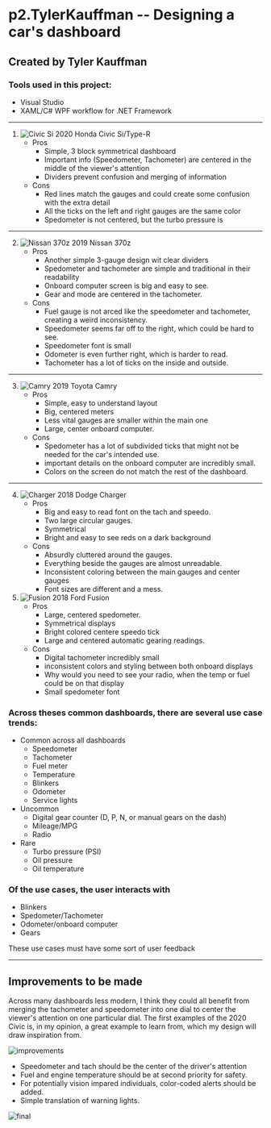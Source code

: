 # p2.TylerKauffman -- Designing a car's dashboard
## Created by Tyler Kauffman
### Tools used in this project:
 - Visual Studio
 - XAML/C# WPF workflow for .NET Framework
---
1. ![Civic Si](https://hips.hearstapps.com/hmg-prod.s3.amazonaws.com/images/2020-honda-civic-si-sedan-047-1573328085.jpg)
2020 Honda Civic Si/Type-R
    - Pros
        - Simple, 3 block symmetrical dashboard
        - Important info (Speedometer, Tachometer) are centered in the middle of the viewer's attention
        - Dividers prevent confusion and merging of information
    - Cons
        - Red lines match the gauges and could create some confusion with the extra detail
        - All the ticks on the left and right gauges are the same color
        - Spedometer is not centered, but the turbo pressure is
---
2. ![Nissan 370z](https://s35.wheelsage.org/format/picture/picture-preview-large/n/nissan/370z/nissan_370z_1571.jpg)
2019 Nissan 370z
    - Pros
        - Another simple 3-gauge design wit clear dividers
        - Spedometer and tachometer are simple and traditional in their readability
        - Onboard computer screen is big and easy to see.
        - Gear and mode are centered in the tachometer.
    - Cons
        - Fuel gauge is not arced like the speedometer and tachometer, creating a weird inconsistency.
        - Speedometer seems far off to the right, which could be hard to see.
        - Speedometer font is small
        - Odometer is even further right, which is harder to read.
        - Tachometer has a lot of ticks on the inside and outside.
---
3. ![Camry](https://pictures.dealer.com/d/dvjohnstonstoyotanewhamptonny/1077/cfcb4529001156c3b75ea61d16ccbb8cx.jpg?impolicy=downsize&w=568)
2019 Toyota Camry
    - Pros
        - Simple, easy to understand layout
        - Big, centered meters
        - Less vital gauges are smaller within the main one
        - Large, center onboard computer.
    - Cons
        - Spedometer has a lot of subdivided ticks that might not be needed for the car's intended use.
        - important details on the onboard computer are incredibly small.
        - Colors on the screen do not match the rest of the dashboard.
---
4. ![Charger](https://i.ytimg.com/vi/nGijFkag9FI/maxresdefault.jpg)
2018 Dodge Charger
    - Pros
        - Big and easy to read font on the tach and speedo.
        - Two large circular gauges.
        - Symmetrical
        - Bright and easy to see reds on a dark background
    - Cons
        - Absurdly cluttered around the gauges.
        - Everything beside the gauges are almost unreadable.
        - Inconsistent coloring between the main gauges and center gauges
        - Font sizes are different and a mess.
5. ![Fusion](https://cdn.motor1.com/images/mgl/xwVQp/s3/2018-ford-fusion-sport.jpg)
2018 Ford Fusion
    - Pros
        - Large, centered spedometer.
        - Symmetrical displays
        - Bright colored centere speedo tick
        - Large and centered automatic gearing readings.
    - Cons
        - Digital tachometer incredibly small
        - inconsistent colors and styling between both onboard displays
        - Why would you need to see your radio, when the temp or fuel could be on that display
        - Small spedometer font

### Across theses common dashboards, there are several use case trends:
- Common across all dashboards
    - Speedometer
    - Tachometer 
    - Fuel meter 
    - Temperature
    - Blinkers
    - Odometer
    - Service lights
- Uncommon
    - Digital gear counter (D, P, N, or manual gears on the dash)
    - Mileage/MPG
    - Radio
- Rare
    - Turbo pressure (PSI)
    - Oil pressure
    - Oil temperature

### Of the use cases, the user interacts with
- Blinkers
- Spedometer/Tachometer
- Odometer/onboard computer
- Gears

These use cases must have some sort of user feedback

---

## Improvements to be made
Across many dashboards less modern, I think they could all benefit from merging the tachometer and speedometer into one dial to center the viewer's attention on one particular dial.  The first examples of the 2020 Civic is, in my opinion, a great example to learn from, which my design will draw inspiration from.

![improvements](https://i.imgur.com/kFqFk9m.png)

 - Speedometer and tach should be the center of the driver's attention
 - Fuel and engine temperature should be at second priority for safety.
 - For potentially vision impared individuals, color-coded alerts should be added.
 - Simple translation of warning lights.

 ![final](https://media.discordapp.net/attachments/543944820654211104/833190848878477362/unknown.png)

    
